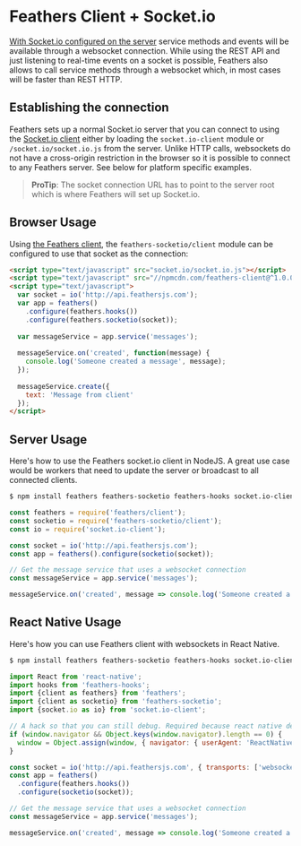 # Feathers Client + Socket.io

[With Socket.io configured on the server](../real-time/socket-io.md) service methods and events will be available through a websocket connection. While using the REST API and just listening to real-time events on a socket is possible, Feathers also allows to call service methods through a websocket which, in most cases will be faster than REST HTTP.

## Establishing the connection

Feathers sets up a normal Socket.io server that you can connect to using the [Socket.io client](http://socket.io/docs/client-api/) either by loading the `socket.io-client` module or `/socket.io/socket.io.js` from the server. Unlike HTTP calls, websockets do not have a cross-origin restriction in the browser so it is possible to connect to any Feathers server. See below for platform specific examples.

> **ProTip**: The socket connection URL has to point to the server root which is where Feathers will set up Socket.io.

## Browser Usage

Using [the Feathers client](feathers.md), the `feathers-socketio/client` module can be configured to use that socket as the connection:

```html
<script type="text/javascript" src="socket.io/socket.io.js"></script>
<script type="text/javascript" src="//npmcdn.com/feathers-client@^1.0.0/dist/feathers.js"></script>
<script type="text/javascript">
  var socket = io('http://api.feathersjs.com');
  var app = feathers()
    .configure(feathers.hooks())
    .configure(feathers.socketio(socket));
  
  var messageService = app.service('messages');
  
  messageService.on('created', function(message) {
    console.log('Someone created a message', message);
  });
  
  messageService.create({
    text: 'Message from client'
  });
</script>
```

## Server Usage

Here's how to use the Feathers socket.io client in NodeJS. A great use case would be workers that need to update the server or broadcast to all connected clients.

```bash
$ npm install feathers feathers-socketio feathers-hooks socket.io-client
```

```js
const feathers = require('feathers/client');
const socketio = require('feathers-socketio/client');
const io = require('socket.io-client');

const socket = io('http://api.feathersjs.com');
const app = feathers().configure(socketio(socket));

// Get the message service that uses a websocket connection
const messageService = app.service('messages');

messageService.on('created', message => console.log('Someone created a message', message));
```

## React Native Usage

Here's how you can use Feathers client with websockets in React Native.

```bash
$ npm install feathers feathers-socketio feathers-hooks socket.io-client
```

```js
import React from 'react-native';
import hooks from 'feathers-hooks';
import {client as feathers} from 'feathers';
import {client as socketio} from 'feathers-socketio';
import {socket.io as io} from 'socket.io-client';

// A hack so that you can still debug. Required because react native debugger runs in a web worker, which doesn't have a window.navigator attribute.
if (window.navigator && Object.keys(window.navigator).length == 0) {
  window = Object.assign(window, { navigator: { userAgent: 'ReactNative' }});
}

const socket = io('http://api.feathersjs.com', { transports: ['websocket'] });
const app = feathers()
  .configure(feathers.hooks())
  .configure(socketio(socket));

// Get the message service that uses a websocket connection
const messageService = app.service('messages');

messageService.on('created', message => console.log('Someone created a message', message));
```
